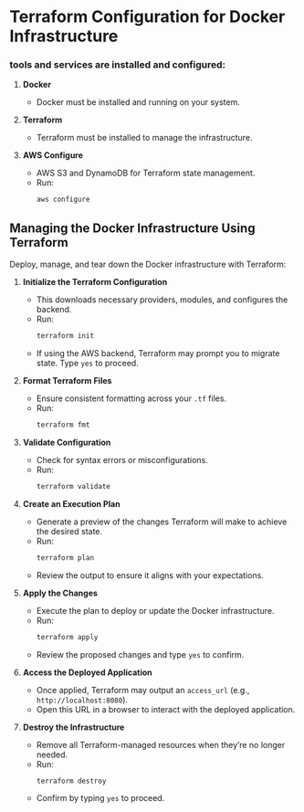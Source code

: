 # Terraform Configuration for Docker Infrastructure

### tools and services are installed and configured:

1. **Docker**  
    - Docker must be installed and running on your system.

2. **Terraform**  
    - Terraform must be installed to manage the infrastructure.

3. **AWS Configure**  
    - AWS S3 and DynamoDB for Terraform state management.
    - Run:  
      ```sh
      aws configure
      ```

## Managing the Docker Infrastructure Using Terraform

Deploy, manage, and tear down the Docker infrastructure with Terraform:

1. **Initialize the Terraform Configuration**  
    - This downloads necessary providers, modules, and configures the backend.  
    - Run:  
      ```sh
      terraform init
      ```  
    - If using the AWS backend, Terraform may prompt you to migrate state. Type `yes` to proceed.

2. **Format Terraform Files**  
    - Ensure consistent formatting across your `.tf` files.  
    - Run:  
      ```sh
      terraform fmt
      ```

3. **Validate Configuration**  
    - Check for syntax errors or misconfigurations.  
    - Run:  
      ```sh
      terraform validate
      ```

4. **Create an Execution Plan**  
    - Generate a preview of the changes Terraform will make to achieve the desired state.  
    - Run:  
      ```sh
      terraform plan
      ```  
    - Review the output to ensure it aligns with your expectations.

5. **Apply the Changes**  
    - Execute the plan to deploy or update the Docker infrastructure.  
    - Run:  
      ```sh
      terraform apply
      ```  
    - Review the proposed changes and type `yes` to confirm.

6. **Access the Deployed Application**  
    - Once applied, Terraform may output an `access_url` (e.g., `http://localhost:8080`).  
    - Open this URL in a browser to interact with the deployed application.

7. **Destroy the Infrastructure**  
    - Remove all Terraform-managed resources when they’re no longer needed.  
    - Run:  
      ```sh
      terraform destroy
      ```  
    - Confirm by typing `yes` to proceed.
